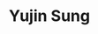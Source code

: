 ---
# Display name
title: Yujin Sung

# Role/position
role: Master Student

# Organizations/Affiliations
organizations:
  - name: Kyunghee University
    url: ''

# Organizational groups that you belong to (for People widget)
#   Set this to `[]` or comment out if you are not using People widget.
user_groups:
  - Speakers
---